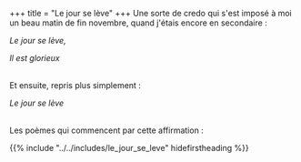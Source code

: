 +++
title = "Le jour se lève"
+++
Une sorte de credo qui s'est imposé à moi un beau matin de fin novembre, quand j'étais encore en secondaire :

_Le jour se lève,_

_Il est glorieux_

 \
 Et ensuite, repris plus simplement :

_Le jour se lève_

 \
Les poèmes qui commencent par cette affirmation :

{{% include "../../includes/le_jour_se_leve" hidefirstheading %}}

